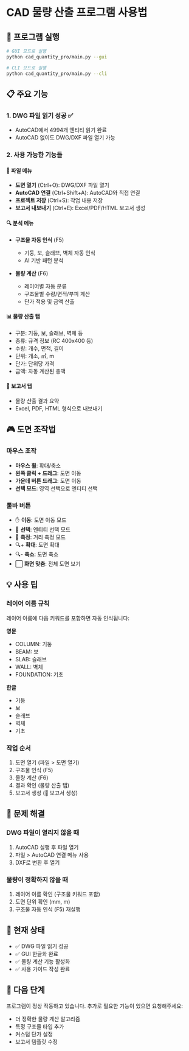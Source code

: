 # CAD 물량 산출 프로그램 사용법

## 🚀 프로그램 실행

```bash
# GUI 모드로 실행
python cad_quantity_pro/main.py --gui

# CLI 모드로 실행
python cad_quantity_pro/main.py --cli
```

## 📋 주요 기능

### 1. DWG 파일 읽기 성공 ✅
- AutoCAD에서 4994개 엔티티 읽기 완료
- AutoCAD 없이도 DWG/DXF 파일 열기 가능

### 2. 사용 가능한 기능들

#### 📂 파일 메뉴
- **도면 열기** (Ctrl+O): DWG/DXF 파일 열기
- **AutoCAD 연결** (Ctrl+Shift+A): AutoCAD와 직접 연결
- **프로젝트 저장** (Ctrl+S): 작업 내용 저장
- **보고서 내보내기** (Ctrl+E): Excel/PDF/HTML 보고서 생성

#### 🔍 분석 메뉴
- **구조물 자동 인식** (F5)
  - 기둥, 보, 슬래브, 벽체 자동 인식
  - AI 기반 패턴 분석
  
- **물량 계산** (F6)
  - 레이어별 자동 분류
  - 구조물별 수량/면적/부피 계산
  - 단가 적용 및 금액 산출

#### 📊 물량 산출 탭
- 구분: 기둥, 보, 슬래브, 벽체 등
- 종류: 규격 정보 (RC 400x400 등)
- 수량: 개수, 면적, 길이
- 단위: 개소, ㎡, m
- 단가: 단위당 가격
- 금액: 자동 계산된 총액

#### 📄 보고서 탭
- 물량 산출 결과 요약
- Excel, PDF, HTML 형식으로 내보내기

## 🎮 도면 조작법

### 마우스 조작
- **마우스 휠**: 확대/축소
- **왼쪽 클릭 + 드래그**: 도면 이동
- **가운데 버튼 드래그**: 도면 이동
- **선택 모드**: 영역 선택으로 엔티티 선택

### 툴바 버튼
- ✋ **이동**: 도면 이동 모드
- 🔲 **선택**: 엔티티 선택 모드
- 📏 **측정**: 거리 측정 모드
- 🔍+ **확대**: 도면 확대
- 🔍- **축소**: 도면 축소
- ⬜ **화면 맞춤**: 전체 도면 보기

## 💡 사용 팁

### 레이어 이름 규칙
레이어 이름에 다음 키워드를 포함하면 자동 인식됩니다:

**영문**
- COLUMN: 기둥
- BEAM: 보
- SLAB: 슬래브
- WALL: 벽체
- FOUNDATION: 기초

**한글**
- 기둥
- 보
- 슬래브
- 벽체
- 기초

### 작업 순서
1. 도면 열기 (파일 > 도면 열기)
2. 구조물 인식 (F5)
3. 물량 계산 (F6)
4. 결과 확인 (물량 산출 탭)
5. 보고서 생성 (📄 보고서 생성)

## 🔧 문제 해결

### DWG 파일이 열리지 않을 때
1. AutoCAD 실행 후 파일 열기
2. 파일 > AutoCAD 연결 메뉴 사용
3. DXF로 변환 후 열기

### 물량이 정확하지 않을 때
1. 레이어 이름 확인 (구조물 키워드 포함)
2. 도면 단위 확인 (mm, m)
3. 구조물 자동 인식 (F5) 재실행

## 📝 현재 상태
- ✅ DWG 파일 읽기 성공
- ✅ GUI 한글화 완료
- ✅ 물량 계산 기능 활성화
- ✅ 사용 가이드 작성 완료

## 🎯 다음 단계
프로그램이 정상 작동하고 있습니다. 추가로 필요한 기능이 있으면 요청해주세요:
- 더 정확한 물량 계산 알고리즘
- 특정 구조물 타입 추가
- 커스텀 단가 설정
- 보고서 템플릿 수정